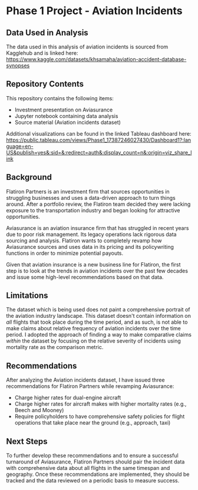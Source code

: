 # Phase 1 Project - Aviation Incidents

## Data Used in Analysis
The data used in this analysis of aviation incidents is sourced from Kagglehub and is linked here: https://www.kaggle.com/datasets/khsamaha/aviation-accident-database-synopses 

## Repository Contents

This repository contains the following items:
<ul> 
  <li> Investment presentation on Aviasurance</li>
  <li> Jupyter notebook containing data analysis</li>
  <li> Source material (Aviation incidents dataset)</li>
</ul>

Additional visualizations can be found in the linked Tableau dashboard here: 
https://public.tableau.com/views/Phase1_17387246027430/Dashboard1?:language=en-US&publish=yes&:sid=&:redirect=auth&:display_count=n&:origin=viz_share_link 

## Background

Flatiron Partners is an investment firm that sources opportunities in struggling businesses and uses a data-driven approach to turn things around. After a portfolio review, the Flatiron team decided they were lacking
exposure to the transportation industry and began looking for attractive opportunities.

Aviasurance is an aviation insurance firm that has struggled in recent years due to poor risk management. Its legacy operations lack rigorous data sourcing and analysis. Flatiron wants to 
completely revamp how Aviasurance sources and uses data in its pricing and its policywriting functions in order to minimize potential payouts.

Given that aviation insurance is a new business line for Flatiron, the first step is to look at the trends in aviation incidents over the past few decades and issue some high-level recommendations based on that data.

## Limitations
The dataset which is being used does not paint a comprehensive portrait of the aviation industry landscape. This dataset doesn't contain information on <i>all</i> flights that took place during the time period, and 
as such, is not able to make claims about relative frequency of aviation incidents over the time period. I adopted the approach of finding a way to make comparative claims <i>within</i> the dataset by focusing on
the relative severity of incidents using mortality rate as the comparison metric.

## Recommendations

After analyzing the Aviation incidents dataset, I have issued three recommendations for Flatiron Partners while revamping Aviasurance:
<ul>
  <li>Charge higher rates for dual-engine aircraft</li>
  <li>Charge higher rates for aircraft makes with higher mortality rates (e.g., Beech and Mooney)</li>
  <li>Require policyholders to have comprehensive safety policies for flight operations that take place near the ground (e.g., approach, taxi)</li>
</ul>

## Next Steps

To further develop these recommendations and to ensure a successful turnaround of Aviasurance, Flatiron Partners should pair the incident data with comprehensive data about all flights in the same timespan and geography.
Once these recommendations are implemented, they should be tracked and the data reviewed on a periodic basis to measure success.
